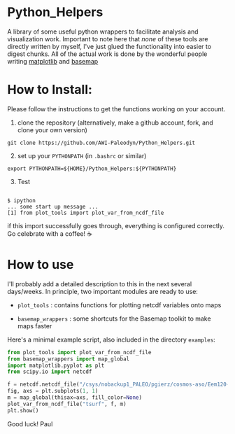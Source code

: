 # Python_Helpers
A library of some useful python wrappers to facilitate analysis and
visualization work. Important to note here that *none* of these tools are
directly written by myself, I've just glued the functionality into easier to
digest chunks. All of the actual work is done by the wonderful people
writing [matplotlib](https://github.com/matplotlib/matplotlib)
and [basemap](https://github.com/matplotlib/basemap)

# How to Install:
Please follow the instructions to get the functions working on your account.
1. clone the repository (alternatively, make a github account, fork, and clone your own version)

`git clone https://github.com/AWI-Paleodyn/Python_Helpers.git`

2. set up your `PYTHONPATH` (in `.bashrc` or similar)

`export PYTHONPATH=${HOME}/Python_Helpers:${PYTHONPATH}`

3. Test
```shell

$ ipython
... some start up message ...
[1] from plot_tools import plot_var_from_ncdf_file 

```
if this import successfully goes through, everything is configured correctly. Go celebrate with a coffee! :coffee: 


# How to use
I'll probably add a detailed description to this in the next several days/weeks. In principle, two important modules are ready to use:

- `plot_tools` : contains functions for plotting netcdf variables onto maps

- `basemap_wrappers` : some shortcuts for the Basemap toolkit to make maps faster

Here's a minimal example script, also included in the directory `examples`:

```python
from plot_tools import plot_var_from_ncdf_file
from basemap_wrappers import map_global
import matplotlib.pyplot as plt
from scipy.io import netcdf

f = netcdf.netcdf_file("/csys/nobackup1_PALEO/pgierz/cosmos-aso/Eem120-B/post/echam5/Eem120-B_echam5_tsurf_timmean.nc")
fig, axs = plt.subplots(1, 1)
m = map_global(thisax=axs, fill_color=None)
plot_var_from_ncdf_file("tsurf", f, m)
plt.show()
```

Good luck!
Paul
